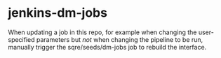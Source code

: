 jenkins-dm-jobs
===

When updating a job in this repo, for example when changing the user-specified
parameters but _not_ when changing the pipeline to be run, manually trigger
the sqre/seeds/dm-jobs job to rebuild the interface.
